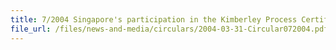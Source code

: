```yaml
---
title: 7/2004 Singapore's participation in the Kimberley Process Certification Scheme
file_url: /files/news-and-media/circulars/2004-03-31-Circular072004.pdf
---
```

